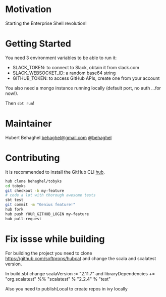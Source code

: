 Motivation
==========

Starting the Enterprise Shell revolution!

Getting Started
===============

You need 3 environment variables to be able to run it:
- SLACK_TOKEN: to connect to Slack, obtain it from slack.com
- SLACK_WEBSOCKET_ID: a random base64 string
- GITHUB_TOKEN: to access GitHub APIs, create one from your account

You also need a mongo instance running locally (default port, no auth
…for now!).

Then `sbt run`!

Maintainer
==========
Hubert Behaghel <behaghel@gmail.com> [@behaghel](http://twitter.com/behaghel)

Contributing
============

It is recommended to install the GitHub CLI [hub](https://hub.github.com/).

```bash
hub clone behaghel/tobyks
cd tobyks
git checkout -b my-feature
# code a lot with thorough awesome tests
sbt test
git commit -m "Genius feature!"
hub fork
hub push YOUR_GITHUB_LOGIN my-feature
hub pull-request
```

Fix issse while building 
============
For building the project you need to clone https://github.com/softprops/hubcat and change the scala and scalatest version.

In  build.sbt change 
scalaVersion := "2.11.7"
and 
libraryDependencies += "org.scalatest" %% "scalatest" % "2.2.4" % "test"

Also you need to publishLocal to create repos in ivy locally
